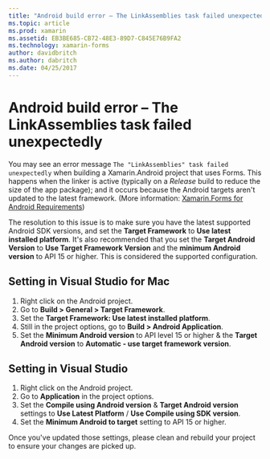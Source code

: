 ```yaml
---
title: "Android build error – The LinkAssemblies task failed unexpectedly"
ms.topic: article
ms.prod: xamarin
ms.assetid: EB3BE685-CB72-48E3-89D7-C845E76B9FA2
ms.technology: xamarin-forms
author: davidbritch
ms.author: dabritch
ms.date: 04/25/2017
---
```


# Android build error – The LinkAssemblies task failed unexpectedly

You may see an error message `The "LinkAssemblies" task failed unexpectedly` when building a Xamarin.Android project that uses Forms. This happens when the linker is active (typically on a *Release* build to reduce the size of the app package); and it occurs because the Android targets aren't updated to the latest framework. (More information: [Xamarin.Forms for Android Requirements](https://developer.xamarin.com/guides/xamarin-forms/getting-started/installation/#Android))

The resolution to this issue is to make sure you have the latest supported Android SDK versions, and set the **Target Framework** to **Use latest installed platform**. It's also recommended that you set the **Target Android Version** to **Use Target Framework Version** and the **minimum Android version** to API 15 or higher. This is considered the supported configuration.

## Setting in Visual Studio for Mac

1.  Right click on the Android project.
2.  Go to **Build > General > Target Framework**.
3.  Set the **Target Framework: Use latest installed platform**.
4.  Still in the project options, go to **Build > Android Application**.
5.  Set the **Minimum Android version** to API level 15 or higher & the **Target Android version** to **Automatic - use target framework version**.

## Setting in Visual Studio

1.  Right click on the Android project.
2.  Go to **Application** in the project options.
3.  Set the **Compile using Android version** & **Target Android version** settings to **Use Latest Platform** / **Use Compile using SDK version**.
4.  Set the **Minimum Android to target** setting to API 15 or higher.

Once you've updated those settings, please clean and rebuild your project to ensure your changes are picked up. 

